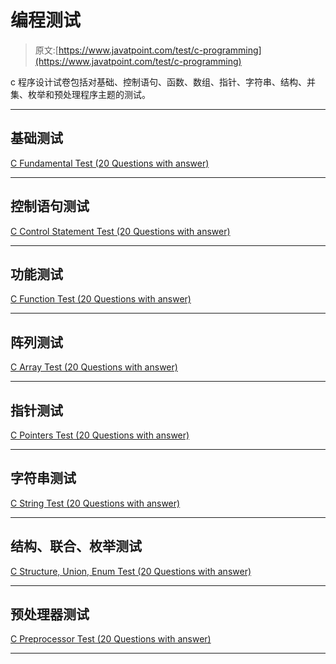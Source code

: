 # 编程测试

> 原文:[https://www.javatpoint.com/test/c-programming](https://www.javatpoint.com/test/c-programming)

c 程序设计试卷包括对基础、控制语句、函数、数组、指针、字符串、结构、并集、枚举和预处理程序主题的测试。

* * *

## 基础测试

[C Fundamental Test (20 Questions with answer)](c-fundamental-1)

* * *

## 控制语句测试

[C Control Statement Test (20 Questions with answer)](c-control-statements-1)

* * *

## 功能测试

[C Function Test (20 Questions with answer)](c-functions-1)

* * *

## 阵列测试

[C Array Test (20 Questions with answer)](c-array-1)

* * *

## 指针测试

[C Pointers Test (20 Questions with answer)](c-pointers-1)

* * *

## 字符串测试

[C String Test (20 Questions with answer)](c-string-1)

* * *

## 结构、联合、枚举测试

[C Structure, Union, Enum Test (20 Questions with answer)](c-structure-union-enums-1)

* * *

## 预处理器测试

[C Preprocessor Test (20 Questions with answer)](c-preprocessor-1)

* * *